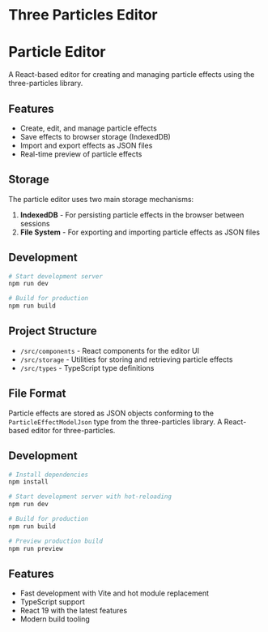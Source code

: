 # Three Particles Editor
# Particle Editor

A React-based editor for creating and managing particle effects using the three-particles library.

## Features

- Create, edit, and manage particle effects
- Save effects to browser storage (IndexedDB)
- Import and export effects as JSON files
- Real-time preview of particle effects

## Storage

The particle editor uses two main storage mechanisms:

1. **IndexedDB** - For persisting particle effects in the browser between sessions
2. **File System** - For exporting and importing particle effects as JSON files

## Development

```bash
# Start development server
npm run dev

# Build for production
npm run build
```

## Project Structure

- `/src/components` - React components for the editor UI
- `/src/storage` - Utilities for storing and retrieving particle effects
- `/src/types` - TypeScript type definitions

## File Format

Particle effects are stored as JSON objects conforming to the `ParticleEffectModelJson` type from the three-particles library.
A React-based editor for three-particles.

## Development

```bash
# Install dependencies
npm install

# Start development server with hot-reloading
npm run dev

# Build for production
npm run build

# Preview production build
npm run preview
```

## Features

- Fast development with Vite and hot module replacement
- TypeScript support
- React 19 with the latest features
- Modern build tooling
